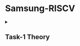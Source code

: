 # Samsung-RISCV

<details>
<summary><h2> Task-1 Theory</h2> </summary>
<br>
  

### Running and understanding the C-based code on RISC-V architecture. 
![Screenshot 2025-01-06 161342](https://github.com/user-attachments/assets/38e1ac95-70a7-4b07-b2a9-9023f2dea1ec)
  
![Screenshot 2025-01-06 231204](https://github.com/user-attachments/assets/89392d20-b827-4779-9808-1b81ba609b0b)
